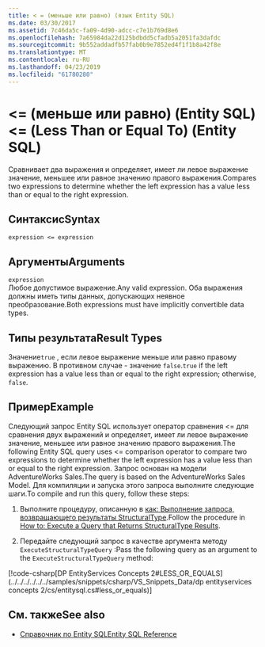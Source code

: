 ```yaml
---
title: < = (меньше или равно) (язык Entity SQL)
ms.date: 03/30/2017
ms.assetid: 7c46da5c-fa09-4d90-adcc-c7e1b769d8e6
ms.openlocfilehash: 7a65984da22d125bdbdd5cfadb5a2051fa3dafdc
ms.sourcegitcommit: 9b552addadfb57fab0b9e7852ed4f1f1b8a42f8e
ms.translationtype: MT
ms.contentlocale: ru-RU
ms.lasthandoff: 04/23/2019
ms.locfileid: "61780280"
---
```

# <a name="-less-than-or-equal-to-entity-sql"></a><span data-ttu-id="6c8ba-102">\<= (меньше или равно) (Entity SQL)</span><span class="sxs-lookup"><span data-stu-id="6c8ba-102">\<= (Less Than or Equal To) (Entity SQL)</span></span>
<span data-ttu-id="6c8ba-103">Сравнивает два выражения и определяет, имеет ли левое выражение значение, меньшее или равное значению правого выражения.</span><span class="sxs-lookup"><span data-stu-id="6c8ba-103">Compares two expressions to determine whether the left expression has a value less than or equal to the right expression.</span></span>  
  
## <a name="syntax"></a><span data-ttu-id="6c8ba-104">Синтаксис</span><span class="sxs-lookup"><span data-stu-id="6c8ba-104">Syntax</span></span>  
  
```  
expression <= expression  
```  
  
## <a name="arguments"></a><span data-ttu-id="6c8ba-105">Аргументы</span><span class="sxs-lookup"><span data-stu-id="6c8ba-105">Arguments</span></span>  
 `expression`  
 <span data-ttu-id="6c8ba-106">Любое допустимое выражение.</span><span class="sxs-lookup"><span data-stu-id="6c8ba-106">Any valid expression.</span></span> <span data-ttu-id="6c8ba-107">Оба выражения должны иметь типы данных, допускающих неявное преобразование.</span><span class="sxs-lookup"><span data-stu-id="6c8ba-107">Both expressions must have implicitly convertible data types.</span></span>  
  
## <a name="result-types"></a><span data-ttu-id="6c8ba-108">Типы результата</span><span class="sxs-lookup"><span data-stu-id="6c8ba-108">Result Types</span></span>  
 <span data-ttu-id="6c8ba-109">Значение`true` , если левое выражение меньше или равно правому выражению. В противном случае - значение `false`.</span><span class="sxs-lookup"><span data-stu-id="6c8ba-109">`true` if the left expression has a value less than or equal to the right expression; otherwise, `false`.</span></span>  
  
## <a name="example"></a><span data-ttu-id="6c8ba-110">Пример</span><span class="sxs-lookup"><span data-stu-id="6c8ba-110">Example</span></span>  
 <span data-ttu-id="6c8ba-111">Следующий запрос Entity SQL использует оператор сравнения <= для сравнения двух выражений и определяет, имеет ли левое выражение значение, меньшее или равное значению правого выражения.</span><span class="sxs-lookup"><span data-stu-id="6c8ba-111">The following Entity SQL query uses <= comparison operator to compare two expressions to determine whether the left expression has a value less than or equal to the right expression.</span></span> <span data-ttu-id="6c8ba-112">Запрос основан на модели AdventureWorks Sales.</span><span class="sxs-lookup"><span data-stu-id="6c8ba-112">The query is based on the AdventureWorks Sales Model.</span></span> <span data-ttu-id="6c8ba-113">Для компиляции и запуска этого запроса выполните следующие шаги.</span><span class="sxs-lookup"><span data-stu-id="6c8ba-113">To compile and run this query, follow these steps:</span></span>  
  
1. <span data-ttu-id="6c8ba-114">Выполните процедуру, описанную в [как: Выполнение запроса, возвращающего результаты StructuralType](../../../../../../docs/framework/data/adonet/ef/how-to-execute-a-query-that-returns-structuraltype-results.md).</span><span class="sxs-lookup"><span data-stu-id="6c8ba-114">Follow the procedure in [How to: Execute a Query that Returns StructuralType Results](../../../../../../docs/framework/data/adonet/ef/how-to-execute-a-query-that-returns-structuraltype-results.md).</span></span>  
  
2. <span data-ttu-id="6c8ba-115">Передайте следующий запрос в качестве аргумента методу `ExecuteStructuralTypeQuery` :</span><span class="sxs-lookup"><span data-stu-id="6c8ba-115">Pass the following query as an argument to the `ExecuteStructuralTypeQuery` method:</span></span>  
  
 [!code-csharp[DP EntityServices Concepts 2#LESS_OR_EQUALS](../../../../../../samples/snippets/csharp/VS_Snippets_Data/dp entityservices concepts 2/cs/entitysql.cs#less_or_equals)]  
  
## <a name="see-also"></a><span data-ttu-id="6c8ba-116">См. также</span><span class="sxs-lookup"><span data-stu-id="6c8ba-116">See also</span></span>

- [<span data-ttu-id="6c8ba-117">Справочник по Entity SQL</span><span class="sxs-lookup"><span data-stu-id="6c8ba-117">Entity SQL Reference</span></span>](../../../../../../docs/framework/data/adonet/ef/language-reference/entity-sql-reference.md)
